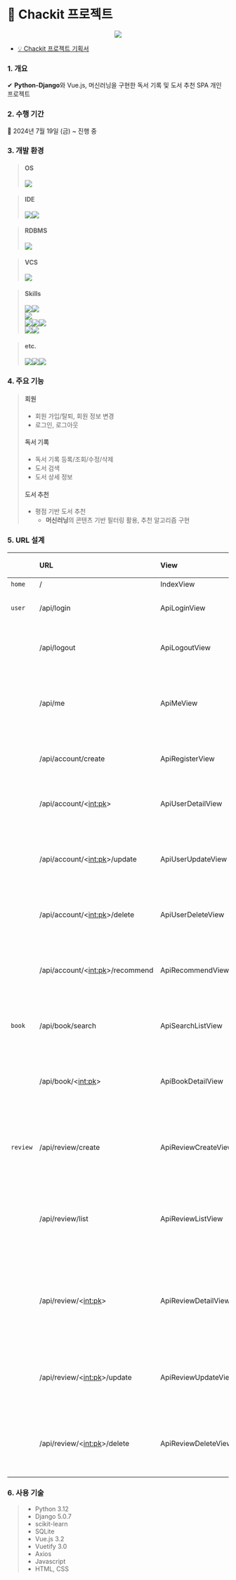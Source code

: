 # 📝 Chackit 프로젝트
<p align="center">
  <img src="https://github.com/user-attachments/assets/d96471cb-15a0-4921-8b06-13131258447a">
</p>

- [💡 Chackit 프로젝트 기획서](https://ahram-jeong.notion.site/Chack-it-138ef17d41af4200b659c7520a56dc3d?pvs=4)</br>
### 1. 개요
✔ **Python-Django**와 Vue.js, 머신러닝을 구현한 독서 기록 및 도서 추천 SPA 개인 프로젝트
### 2. 수행 기간
📅 2024년 7월 19일 (금) ~ 진행 중
### 3. 개발 환경
> #### OS
> <img src="https://img.shields.io/badge/windows-0078D4?style=for-the-badge&logo=windows&logoColor=white">

> #### IDE
> <img src="https://img.shields.io/badge/PyCharm-000?style=for-the-badge&logo=pycharm&logoColor=white"><img src="https://img.shields.io/badge/WebStorm-24C8D8?style=for-the-badge&logo=WebStorm&logoColor=white">

> #### RDBMS
> <img src="https://img.shields.io/badge/SQLite-%2307405e?style=for-the-badge&logo=sqlite&logoColor=white">

> #### VCS
> <img src="https://img.shields.io/badge/github-181717?style=for-the-badge&logo=github&logoColor=white">

> #### Skills
> <img src="https://img.shields.io/badge/python-3670A0?style=for-the-badge&logo=Python&logoColor=ffdd54"><img src="https://img.shields.io/badge/django-092E20?style=for-the-badge&logo=django&logoColor=white"><br/><img src="https://img.shields.io/badge/scikit--learn-F7931E?style=for-the-badge&logo=scikit-learn&logoColor=white"><br/><img src="https://img.shields.io/badge/Vue.js-4FC08D?style=for-the-badge&logo=Vue.js&logoColor=white"><img src="https://img.shields.io/badge/Vuetify-1867C0?style=for-the-badge&logo=Vuetify&logoColor=white"><img src="https://img.shields.io/badge/javascript-F7DF1E?style=for-the-badge&logo=javascript&logoColor=white"><br/><img src="https://img.shields.io/badge/html5-E34F26?style=for-the-badge&logo=html5&logoColor=white"><img src="https://img.shields.io/badge/css-1572B6?style=for-the-badge&logo=css3&logoColor=white">

> #### etc.
> <img src="https://img.shields.io/badge/postman-FF6C37?style=for-the-badge&logo=postman&logoColor=white"><img src="https://img.shields.io/badge/Anaconda-%2344A833?style=for-the-badge&logo=anaconda&logoColor=white"><img src="https://img.shields.io/badge/jupyter-%23FA0F00?style=for-the-badge&logo=jupyter&logoColor=white">
### 4. 주요 기능
> #### 회원
>- 회원 가입/탈퇴, 회원 정보 변경
>- 로그인, 로그아웃
> #### 독서 기록
>- 독서 기록 등록/조회/수정/삭제
>- 도서 검색
>- 도서 상세 정보
> #### 도서 추천
>- 평점 기반 도서 추천
>    - **머신러닝**의 콘텐츠 기반 필터링 활용, 추천 알고리즘 구현
### 5. URL 설계
|  | URL | View | 기능 |
|---|:---|:---|:---|
| `home` | / | IndexView | 홈 |
| `user` | /api/login | ApiLoginView | 로그인 |
|  | /api/logout | ApiLogoutView | 로그아웃 |
|  | /api/me | ApiMeView | 인증 정보 확인 |
|  | /api/account/create | ApiRegisterView | 회원 가입 |
|  | /api/account/<<int:pk>> | ApiUserDetailView | 회원 정보 |
|  | /api/account/<<int:pk>>/update | ApiUserUpdateView | 회원 정보 수정 |
|  | /api/account/<<int:pk>>/delete | ApiUserDeleteView | 회원 탈퇴 |
|  | /api/account/<<int:pk>>/recommend | ApiRecommendView | 맞춤 도서 추천 |
| `book` | /api/book/search | ApiSearchListView | 도서 검색 |
|  | /api/book/<<int:pk>> | ApiBookDetailView | 도서 상세 정보 |
| `review` | /api/review/create | ApiReviewCreateView | 독서 기록 등록 |
|  | /api/review/list | ApiReviewListView | 독서 기록 리스트 |
|  | /api/review/<<int:pk>> | ApiReviewDetailView | 독서 기록 상세 정보 |
|  | /api/review/<<int:pk>>/update | ApiReviewUpdateView | 독서 기록 수정 |
|  | /api/review/<<int:pk>>/delete | ApiReviewDeleteView | 독서 기록 삭제 |
### 6. 사용 기술
>- Python 3.12
>- Django 5.0.7
>- scikit-learn
>- SQLite
>- Vue.js 3.2
>- Vuetify 3.0
>- Axios
>- Javascript
>- HTML, CSS
